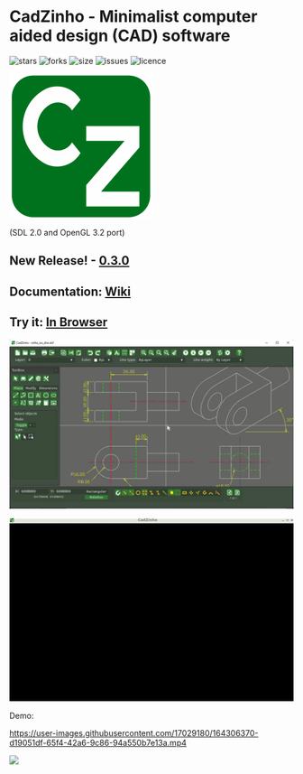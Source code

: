 # CadZinho - Minimalist computer aided design (CAD) software

![stars](https://img.shields.io/github/stars/zecruel/CadZinho)
![forks](https://img.shields.io/github/forks/zecruel/CadZinho)
![size](https://img.shields.io/github/repo-size/zecruel/CadZinho)
![issues](https://img.shields.io/github/issues/zecruel/CadZinho)
![licence](https://img.shields.io/github/license/zecruel/CadZinho)

![CadZinho](/logo.png)

(SDL 2.0 and OpenGL 3.2 port)

## New Release! - [0.3.0](https://github.com/zecruel/CadZinho/releases/)
## Documentation: [**Wiki**](https://github.com/zecruel/CadZinho/wiki)
## Try it: [**In Browser**](https://github.com/zecruel/CadZinho-in-browser)

![Screen shot](/screenshot.png)

![view](/view.gif)

Demo:


https://user-images.githubusercontent.com/17029180/164306370-d19051df-65f4-42a6-9c86-94a550b7e13a.mp4

[![](https://www.paypalobjects.com/en_US/i/btn/btn_donate_SM.gif)](https://www.paypal.com/donate/?business=ECPCH6HWFKNGS&no_recurring=0&currency_code=BRL)
